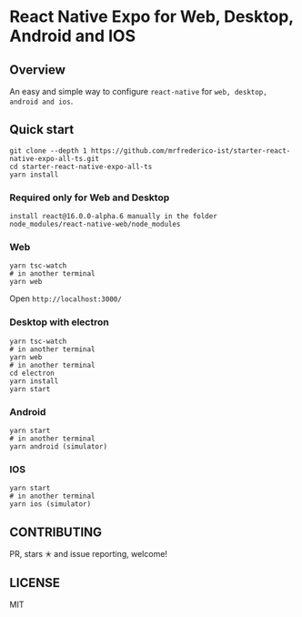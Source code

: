 # React Native Expo for Web, Desktop, Android and IOS

## Overview

An easy and simple way to configure `react-native` for `web, desktop, android and ios`.

## Quick start
```
git clone --depth 1 https://github.com/mrfrederico-ist/starter-react-native-expo-all-ts.git
cd starter-react-native-expo-all-ts
yarn install
```

### Required only for Web and Desktop
```
install react@16.0.0-alpha.6 manually in the folder node_modules/react-native-web/node_modules
```

### Web
```
yarn tsc-watch
# in another terminal
yarn web
```
Open `http://localhost:3000/`

### Desktop with electron

```
yarn tsc-watch
# in another terminal
yarn web
# in another terminal
cd electron
yarn install
yarn start
```

### Android

```
yarn start
# in another terminal
yarn android (simulator)
```

### IOS

```
yarn start
# in another terminal
yarn ios (simulator)
```

## CONTRIBUTING

PR, stars ✭ and issue reporting, welcome!

## LICENSE

MIT
